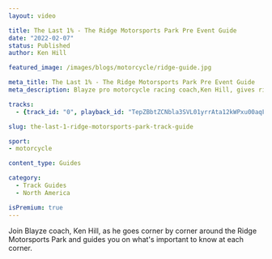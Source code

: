```yaml
---
layout: video

title: The Last 1% - The Ridge Motorsports Park Pre Event Guide
date: "2022-02-07"
status: Published
author: Ken Hill

featured_image: /images/blogs/motorcycle/ridge-guide.jpg

meta_title: The Last 1% - The Ridge Motorsports Park Pre Event Guide
meta_description: Blayze pro motorcycle racing coach,Ken Hill, gives riders all of his secrets to turning fast laps around The Ridge Motorsports Park.

tracks:
  - {track_id: "0", playback_id: "TepZBbtZCNbla3SVL01yrrAta12kWPxu00aqFbN3fmC02g", lesson_name: "Riding Fast Around Ridge Motorsports Park", lesson_desc: "Blayze pro motorcycle racing coach,Ken Hill, gives riders all of his secrets to turning fast laps around The Ridge Motorsports Park."}

slug: the-last-1-ridge-motorsports-park-track-guide

sport:
- motorcycle

content_type: Guides 

category:
  - Track Guides
  - North America

isPremium: true
---
```


Join Blayze coach, Ken Hill, as he goes corner by corner around the Ridge Motorsports Park and guides you on what's important to know at each corner.